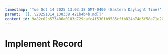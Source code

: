```yaml
---
timestamp: 'Tue Oct 14 2025 13:03:38 GMT-0400 (Eastern Daylight Time)'
parent: '[[..\20251014_130338.421b4b4b.md]]'
content_id: 9a82c02b573406a0103d729cafc4f530fb9585cffb824b74d5f58e71e2043546
---
```


# Implement Record
